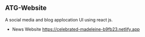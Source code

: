 ## ATG-Website

A social media and blog applocation UI using react js.


- News Website
https://celebrated-madeleine-b9fb23.netlify.app
